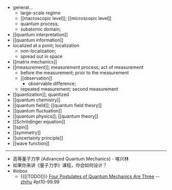 - general...
    - large-scale regime
    - [[macroscopic level]]; [[microscopic level]]
    - quantum process;
    - subatomic domain;
- [[quantum interpretation]]
- [[quantum information]]
- localized at a point; localization
    - non-localization;
    - spread out in space
- [[matrix mechanics]]
- [[measurement]]; measurement process; act of measurement
    - before the measurement; prior to the measurement
    - [[observation]]
        - observable difference;
    - repeated measurement; second measurement
- [[quantization]]; quantized
- [[quantum chemistry]]
- [[quantum field]]; [[quantum field theory]]
- [[quantum fluctuation]]
- [[quantum physics]]; [[quantum theory]]
- [[Schrödinger equation]]
- [[spin]]
- [[symmetry]]
- [[uncertainty principle]]
- [[wave function]]
- ---
- 高等量子力学 (Advanced Quantum Mechanics) - 喀兴林
- 如果你来讲《量子力学》课程，你会如何设计？
- #inbox
    - {{[[TODO]]}} [Four Postulates of Quantum Mechanics Are Three](https://link.zhihu.com/?target=https%3A//journals.aps.org/prl/abstract/10.1103/PhysRevLett.126.110402) -- [zhihu](https://www.zhihu.com/question/451908940) #pt10-99.99
